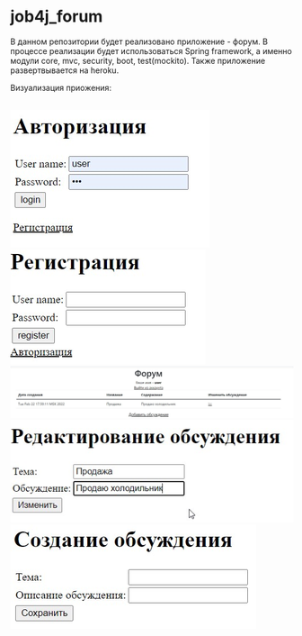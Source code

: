 # job4j_forum
В данном репозитории будет реализовано приложение - форум.
В процессе реализации будет использоваться Spring framework, а именно модули
core, mvc, security, boot, test(mockito). Также приложение развертвывается на heroku.

Визуализация приожения:

<br>![ScreenShot](images/first.jpg)
<br>![ScreenShot](images/two.jpg)
<br>![ScreenShot](images/three.jpg)
<br>![ScreenShot](images/four.jpg)
<br>![ScreenShot](images/five.jpg)

